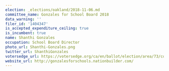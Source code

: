 ```yaml
---
election: _elections/oakland/2018-11-06.md
committee_name: Gonzales for School Board 2018
data_warning: ''
filer_id: '1404347'
is_accepted_expenditure_ceiling: true
is_incumbent: true
name: Shanthi Gonzales
occupation: School Board Director
photo_url: Shanthi-Gonzales.png
twitter_url: ShanthiGonzales
votersedge_url: https://votersedge.org/ca/en/ballot/election/area/73/contests/contest/17850?&county=alameda%20county&election_authority_id=1
website_url: http://gonzalesforschools.nationbuilder.com/
---
```

